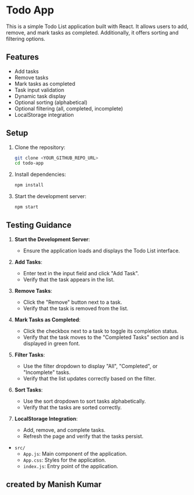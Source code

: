 # Todo App

This is a simple Todo List application built with React. It allows users to add, remove, and mark tasks as completed. Additionally, it offers sorting and filtering options.

## Features
- Add tasks
- Remove tasks
- Mark tasks as completed
- Task input validation
- Dynamic task display
- Optional sorting (alphabetical)
- Optional filtering (all, completed, incomplete)
- LocalStorage integration

## Setup

1. Clone the repository:
    ```bash
    git clone <YOUR_GITHUB_REPO_URL>
    cd todo-app
    ```

2. Install dependencies:
    ```bash
    npm install
    ```

3. Start the development server:
    ```bash
    npm start
    ```

## Testing Guidance

1. **Start the Development Server**:
    - Ensure the application loads and displays the Todo List interface.

2. **Add Tasks**:
    - Enter text in the input field and click "Add Task".
    - Verify that the task appears in the list.

3. **Remove Tasks**:
    - Click the "Remove" button next to a task.
    - Verify that the task is removed from the list.

4. **Mark Tasks as Completed**:
    - Click the checkbox next to a task to toggle its completion status.
    - Verify that the task moves to the "Completed Tasks" section and is displayed in green font.

5. **Filter Tasks**:
    - Use the filter dropdown to display "All", "Completed", or "Incomplete" tasks.
    - Verify that the list updates correctly based on the filter.

6. **Sort Tasks**:
    - Use the sort dropdown to sort tasks alphabetically.
    - Verify that the tasks are sorted correctly.

7. **LocalStorage Integration**:
    - Add, remove, and complete tasks.
    - Refresh the page and verify that the tasks persist.


- `src/`
  - `App.js`: Main component of the application.
  - `App.css`: Styles for the application.
  - `index.js`: Entry point of the application.

## created by Manish Kumar
